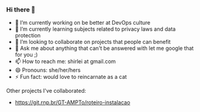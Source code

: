 ### Hi there 👋

- 🔭 I’m currently working on be better at DevOps culture
- 🌱 I’m currently learning subjects related to privacy laws and data protection
- 👯 I’m looking to collaborate on projects that people can benefit
- 💬 Ask me about anything that can't be answered with let me google that for you ;)
- 📫 How to reach me: shirlei at gmail.com
- 😄 Pronouns: she/her/hers
- ⚡ Fun fact: would love to reincarnate as a cat

Other projects I've collaborated:

- https://git.rnp.br/GT-AMPTo/roteiro-instalacao
